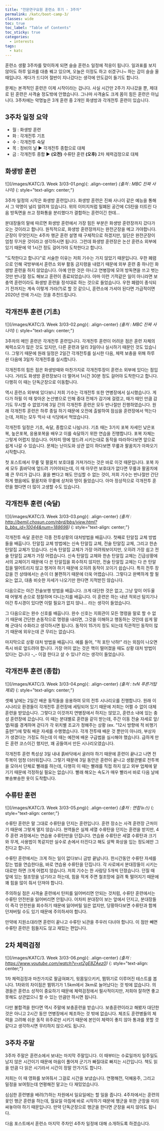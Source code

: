 ```yaml
---
title: "전문연구요원 훈련소 후기 - 3주차"
permalink: /katc/boot-camp-3/
classes: wide
toc: true
toc_label: "Table of Contents"
toc_sticky: true
categories:
  - interests
tags:
  - katc
---
```


훈련소 생활 3주차를 맞이하게 되면 슬슬 훈련소 일정에 적응이 됩니다. 일과표를 보지 않아도 하루 일과를 대충 꿰고 있으며, 오늘은 이정도 하고 쉬겠구나~ 하는 감이 슬슬 올 때입니다. 게다가 드디어 절반이 지나갔다는 생각에 안도감이 들기도 합니다.

문제는 본격적인 훈련은 이제 시작이라는 겁니다. 사실 시간만 2주가 지나갔을 뿐, 제대로 된 훈련은 사격술 정도밖에 안했습니다. 그나마 사격술도 크게 몸이 힘든 훈련은 아닙니다. 3주차에는 악명높은 3개 훈련 중 2개인 화생방과 각개전투 훈련이 있습니다.

## 3주차 일정 요약

- 월 : 화생방 훈련
- 화 : 각개전투 기초
- 수 : 각개전투 숙달
- 목 : 정비의 날 ▶ 각개전투 종합으로 대체
- 금 : 각개전투 종합 ▶ **(오전)** 수류탄 훈련 **(오후)** 2차 체력검정으로 대체

## 화생방 훈련

![](/images/KATC/3. Week 3/03-01.png){: .align-center}
*(출처 : MBC 진짜 사나이)*
{: style="text-align: center;"}

3주차 일정의 시작은 화생방 훈련입니다. 화생방 훈련은 진짜 사나이 같은 예능을 통해서 그 악명이 널리 알려져 있습니다. 위의 이미지처럼 밀폐된 공간에 CS탄을 터트린 다음 방독면을 쓰고 정화통을 분리했다가 결합하는 훈련이긴 한데...

분대장들의 말에 따르면 화생방 훈련에서 가장 힘든 부분은 화생방 훈련장까지 갔다가 오는 것이라고 합니다. 원칙적으로, 화생방 훈련장까지는 완전군장을 메고 가야합니다. 군장이 무엇인지는 4주차 행군 훈련 설명 때 구체적으로 하겠지만, 일단은 완전군장이 엄청 무거운 것이라고 생각하시면 됩니다. 그런데 화생방 훈련장은 논산 훈련소 외부에 있기 때문에 약 1시간 정도 걸어가야 도착한다고 합니다.

"도착한다고 합니다"로 서술한 이유는 저희 기수는 가지 않았기 때문입니다. 우한 폐렴으로 인해 국방부에서 훈련소 외부 활동 금지령을 내렸기 때문에 외부 훈련 중 하나인 화생방 훈련을 하지 않았습니다. 아예 안한 것은 아니고 연병장에 모여 방독면을 쓰고 벗는 것만 반나절 정도 해보고 훈련이 종료되었습니다. 아마 이런 기적같은 일이 아니라면 보충역 훈련이라도 화생방 훈련을 정석대로 하는 것으로 들었습니다. 우한 폐렴이 종식되기 전까지는 계속 이렇게 가라(?)로 할 것 같으니, 훈련소에 가셔야 된다면 가급적이면 2020년 안에 가시는 것을 추천드립니다.

## 각개전투 훈련 (기초)

![](/images/KATC/3. Week 3/03-02.png){: .align-center}
*(출처 : MBC 진짜 사나이)*
{: style="text-align: center;"}

3주차의 메인 훈련은 각개전투 훈련입니다. 각개전투 훈련이 어려운 점은 훈련 자체의 체력소모가 많은 것도 있지만, 다른 훈련과 달리 3일이나 실시하기 때문인 것도 있습니다. 그렇기 때문에 원래 일정은 2일간 각개전투를 실시한 다음, 체력 보충을 위해 하루 쉰 다음에 3일차 각개전투를 실시합니다.

각개전투의 힘든 점은 화생방때와 마찬가지로 각개전투장이 훈련소 외부에 있다는 점입니다. 거리도 화생방 훈련장보다 더 멀어서 1시간 30분 정도 걸어야 도착한다고 합니다. 다행히 이 때는 단독군장으로 이동합니다.

역시 훈련소 외부에 있다보니 저희 기수는 각개전투 또한 연병장에서 실시했습니다. 게다가 하필 이 때 찾아온 논산병으로 인해 중대 전체가 감기에 걸렸고, 때가 때인 만큼 감기도 무시할 수 없었기에 3일 간의 각개전투 훈련은 모두 반나절만 진행하였습니다. 원래 각개전투 훈련은 하루 종일 하기 때문에 오전에 출발하여 점심을 훈련장에서 먹는다는데, 저희는 모두 막사 내 식당에서 먹었습니다.

각개전투 일정은 기초, 숙달, 종합으로 나뉩니다. 기초 때는 3가지 포복 자세인 낮은포복, 높은포복, 응용포복을 배우고 이를 숙달하기 위한 연습을 진행합니다. 포복 자체는 그렇게 어렵지 않습니다. 어차피 땅에 엎드려 시키는대로 동작을 따라하다보면 앞으로 쉽게 나갈 수 있습니다. 문제는 난이도와 상관 없이 하다보면 무릎과 팔꿈치가 아파오기 시작합니다.

첫 포스트에서 무릎 및 팔꿈치 보호대를 가져가라는 것은 바로 이것 때문입니다. 포복 자세 모두 흙바닥에 엎드려 기어야되는데, 이 때 아무런 보호대가 없다면 무릎과 팔꿈치에 꽤 큰 무리가 갑니다. 꿀을 빤다고 해도 안심할 수 없는 것이, 저희 기수는 반나절만 간단하게 했음에도 팔꿈치와 무릎에 상처와 멍이 들었습니다. 아마 정상적으로 각개전투 훈련을 했다면 더 많이 고생할 수도 있습니다.

## 각개전투 훈련 (숙달)

![](/images/KATC/3. Week 3/03-03.png){: .align-center}
*(출처 : http://bemil.chosun.com/nbrd/bbs/view.html?b_bbs_id=10044&num=188698)*
{: style="text-align: center;"}

각개전투 숙달 훈련은 각종 전투상황의 대처방법을 배웁니다. 첫째로 탄알집 교체 방법들을 배웁니다. 탄알집 교체 방법에는 신속 탄알집 교체, 전술 탄알집 교체, 그리고 한손 탄알집 교체가 있습니다. 신속 탄알집 교체가 가장 어려워보이지만, 오히려 가장 쉽고 전술 탄알집 교체가 가장 어렵습니다. 신속 탄알집 교체와 한손 탄알집 교체는 긴급상황에서의 교체이기 때문에 다 쓴 탄알집을 회수하지 않지만, 전술 탄알집 교체는 다 쓴 탄알집을 떨어트리지 않고 챙겨야 하기 때문에 오히려 동작이 꼬이기 쉽습니다. 특히 전투 장갑을 낀 상태에서는 손이 더 불편하기 때문에 더욱 어렵습니다. 그렇다고 완벽하게 할 필요는 없고, 대충 비슷한 자세가 나오기만 한다면 지적받진 않습니다.

다음으로는 야간 전술보행 방법을 배웁니다. 크게 대단한 것은 없고, 그냥 앞이 어두울 때 어떻게 손으로 정찰하며 다니는지를 배웁니다. 이 훈련은 하는 내낸 적외선 탐지기나 야간 투시경이 있다면 이럴 필요가 없지 않나... 라는 생각이 들었습니다.

그 다음으로는 완수 신호를 배웁니다. 완수 신호는 지휘관이 모든 명령을 말로 할 수 없기 때문에 간단한 손동작으로 명령을 내리면, 그것을 이해하고 행동하는 것인데 쉽게 말해 군대식 수화라고 생각하시면 됩니다. 동작이 15가지 정도 되는데 직관적인 동작이 많기 때문에 외우는데 큰 무리는 없습니다.

마지막으로 상황 대처 방법을 배웁니다. 예를 들어, "적 포탄 낙하!" 라는 외침이 나오면 즉시 바로 엎드려야 합니다. 가장 어이 없는 것은 핵이 떨어졌을 때도 상황 대처 방법이 있다는 겁니다 -_- 이걸 한다고 살 수 있나? 라는 생각이 들었습니다.

## 각개전투 훈련 (종합)

![](/images/KATC/3. Week 3/03-04.png){: .align-center}
*(출처 : tvN 푸른거탑 제로)*
{: style="text-align: center;"}

셋째 날에는 2일간 배운 동작들을 응용하여 모의 전투 시나리오를 진행합니다. 원래 이 시나리오 환경들이 각개전투 훈련장에 세팅되어 있기 때문에 저희는 어쩔 수 없이 대체 훈련을 받았습니다. 그렇다고 이것까지 연병장에서 하지는 않았고, 훈련소 내에 있는 충성 훈련장에 갔습니다. 이 때는 분대별로 훈련을 같이 받는데, 주간 이동 전술 자세로 앞/옆/뒤를 경계하며 걷다가 각 위치별 조교가 정해주는 상황 (ex. "12시 방향에 적 비행기 출현!")에 맞춰 배운 자세를 수행했습니다. 각개 전투때 배운 것 뿐만이 아니라, 부상자가 생겼다는 가정도 하는데 이 때는 예전에 배운 구급법을 실시해야 했습니다. 급하게 만든 훈련 코스이긴 했지만, 꽤 공들여서 만든 시나리오였습니다.

각개전투 훈련 특성상 3일 내내 흙바닥에서 굴러야 하기 때문에 훈련이 끝나고 나면 전투복이 엄청 더러워집니다. 그렇기 때문에 3일 동안은 훈련이 끝나고 생활관별로 전투복을 모아서 단체로 빨래를 하는데, 다행히 이 때는 빨래를 직접 하지 않고 외부 업체에 맡기기 때문에 걱정하실 필요는 없습니다. 빨래 해오는 속도가 매우 빨라서 바로 다음 날에 뽀송뽀송한 옷이 도착합니다.

## 수류탄 훈련

![](/images/KATC/3. Week 3/03-05.png){: .align-center}
*(출처 : 연합뉴스)*
{: style="text-align: center;"}

수류탄 훈련은 말 그대로 수류탄을 던지는 훈련입니다. 훈련 장소는 사격 훈련장 근처이기 때문에 그렇게 멀지 않습니다. 현역들은 실제 세열 수류탄을 던지는 훈련을 받지만, 4주 훈련 과정에서는 연습용 수류탄만을 던집니다. 연습용 수류탄은 세열 수류탄과 크기와 무게, 사용법이 똑같지만 실수로 손에서 터진다고 해도 살짝 화상을 입는 정도에만 그친다고 합니다.

수류탄 훈련에서는 크게 하는 일이 없다보니 금방 끝납니다. 한시간동안 수류탄 자세를 잡는 법을 연습한다음, 바로 연습용 수류탄을 던집니다. 각 사로에서 분대장들이 시키는대로만 하면 크게 어렵지 않습니다. 저희 기수는 한 사람당 5개씩 던졌습니다. 던질 때 앞에 있는 철조망을 넘기라고 하는데, 힘을 적게 주면 철조망에 걸려 툭 떨어지기 때문에 꽤 힘을 많이 줘서 던져야 합니다.

주의하실 점은 사격술 훈련에서 탄피를 잃어버리면 안되는 것처럼, 수류탄 훈련에서는 수류탄 안전핀을 잃어버리면 안됩니다. 어차피 분대장이 보는 앞에서 던지고, 분대장들이 즉각 안전핀을 회수하기 때문에 잃어버릴 일은 없지만, 당황하다보면 수류탄과 함께 던져버릴 수도 있기 때문에 주의하셔야 합니다.

만약에 지원소대라면 훈련이 끝나고 수류탄 뇌관을 주우러 다녀야 합니다. 이 점만 빼면 수류탄 훈련은 힘들지도 않고 재밌는 편입니다.

## 2차 체력검정

![](/images/KATC/3. Week 3/03-06.png){: .align-center}
*(출처 : https://www.youtube.com/watch?v=xtZgE8ZAez0)*
{: style="text-align: center;"}

1차 체력검정과 마찬가지로 팔굽혀펴기, 윗몸일으키키, 뜀뛰기로 이루어진 테스트를 봅니다. 1차와의 차이점은 뜀뛰기가 1.5km에서 3km로 늘어났다는 것 밖에 없습니다. 의경들은 훈련소 성적이 중요하기 때문에 체력검정에서 필사적이지만, 저희야 잘하면 좋고 못해도 상관없으니 할 수 있는 만큼만 하시면 됩니다.

다만 불합격을 한다면 역시 주말에 보충훈련을 받습니다. 보충훈련이라고 해봤자 대단한 것은 아니고 2시간 동안 연병장에서 체조하는 것 밖에 없습니다. 체조도 훈련병들의 체력을 고려해 쉬운 동작 위주로만 시키기 때문에 본인이 체력이 좋지 않아 통과를 못할 것 같다고 생각하시면 무리하지 않으셔도 됩니다.

## 3주차 주말

3주차 주말은 훈련소에서 보내는 마지막 주말입니다. 이 때부터는 수료일까지 일주일도 남지 않은 시간이기 때문에 마음이 풀어져 군기가 빠질대로 빠지는 시간입니다. 책도 읽을 만큼 다 읽은 시기라서 시간이 정말 안가기도 합니다.

저희는 이 때 영화를 보여줘서 그걸로 시간을 보냈습니다. 연평해전, 덕혜옹주, 그리고 밀정을 보여줬는데 연평해전 말고는 다 재밌었습니다.

심심한 훈련병을 배려(?)하는 차원에서 일요일에는 할 일을 줍니다. 4주차에서는 훈련의 꽃인 행군 훈련을 하는데, 월요일 아침에 바로 시작하기 때문에 행군을 위한 군장을 미리 싸놓아야 하기 때문입니다. 만약 단독군장으로 행군을 한다면 군장을 싸지 않아도 됩니다.

다음 포스트에서 훈련소 마지막 주차인 4주차 일정에 대해 소개하도록 하겠습니다.